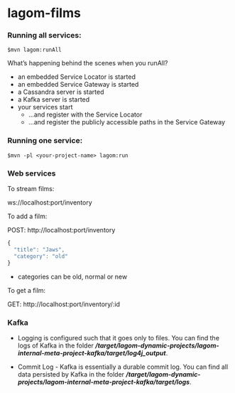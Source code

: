 # lagom-films

### Running all services:

    $mvn lagom:runAll

What’s happening behind the scenes when you runAll?

 - an embedded Service Locator is started
 - an embedded Service Gateway is started
 - a Cassandra server is started
 - a Kafka server is started
 - your services start
    - …and register with the Service Locator
    - …and register the publicly accessible paths in the Service Gateway

### Running one service:

    $mvn -pl <your-project-name> lagom:run
    
### Web services

To stream films:

ws://localhost:port/inventory

To add a film:

POST: http://localhost:port/inventory

```javascript
{
  "title": "Jaws",
  "category": "old"
}
```

* categories can be old, normal or new

To get a film:

GET: http://localhost:port/inventory/:id

### Kafka

 - Logging is configured such that it goes only to files. You can find the logs of Kafka in the folder
 _**<your-project-root>/target/lagom-dynamic-projects/lagom-internal-meta-project-kafka/target/log4j_output**_.

 - Commit Log - Kafka is essentially a durable commit log. You can find all data persisted by Kafka in the folder
_**<your-project-root>/target/lagom-dynamic-projects/lagom-internal-meta-project-kafka/target/logs**_.
